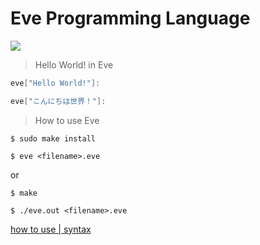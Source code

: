 # Eve Programming Language

![](https://img.shields.io/github/v/release/ibukiyoshidaa/eve?style=plastic)

> Hello World! in Eve
```go
eve["Hello World!"]:

eve["こんにちは世界！"]:

```

> How to use Eve

```
$ sudo make install
```

```
$ eve <filename>.eve
```

or

```
$ make
```

```
$ ./eve.out <filename>.eve
```

<a href="https://eveofficial.herokuapp.com/docs">how to use | syntax<a>